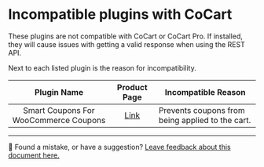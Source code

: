 # Incompatible plugins with CoCart

These plugins are not compatible with CoCart or CoCart Pro. If installed, they will cause issues with getting a valid response when using the REST API.

Next to each listed plugin is the reason for incompatibility.

| Plugin Name | Product Page | Incompatible Reason |
| :---------: | :----------: | -------------------------- |
| Smart Coupons For WooCommerce Coupons | [Link](https://wordpress.org/plugins/wt-smart-coupons-for-woocommerce/) | Prevents coupons from being applied to the cart. |

<!-- FEEDBACK -->

---

🐞 Found a mistake, or have a suggestion? [Leave feedback about this document here.](https://github.com/co-cart/co-cart/issues/new?assignees=&labels=type%3A+documentation&template=doc_feedback.md&title=Feedback+on+./docs/incompatible-plugins-with-cocart.md)

<!-- /FEEDBACK -->
